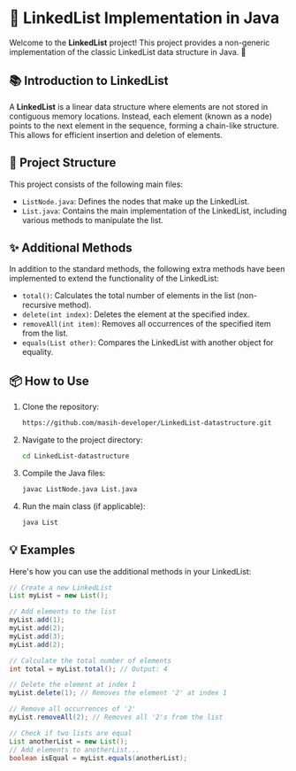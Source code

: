 # 🚀 LinkedList Implementation in Java

Welcome to the **LinkedList** project! This project provides a non-generic implementation of the classic LinkedList data structure in Java. 🌟

## 📚 Introduction to LinkedList

A **LinkedList** is a linear data structure where elements are not stored in contiguous memory locations. Instead, each element (known as a node) points to the next element in the sequence, forming a chain-like structure. This allows for efficient insertion and deletion of elements.

## 📂 Project Structure

This project consists of the following main files:

- `ListNode.java`: Defines the nodes that make up the LinkedList.
- `List.java`: Contains the main implementation of the LinkedList, including various methods to manipulate the list.

## ✨ Additional Methods

In addition to the standard methods, the following extra methods have been implemented to extend the functionality of the LinkedList:

- `total()`: Calculates the total number of elements in the list (non-recursive method).
- `delete(int index)`: Deletes the element at the specified index.
- `removeAll(int item)`: Removes all occurrences of the specified item from the list.
- `equals(List other)`: Compares the LinkedList with another object for equality.

## 📦 How to Use

1. Clone the repository:
    ```sh
    https://github.com/masih-developer/LinkedList-datastructure.git
    ```
2. Navigate to the project directory:
    ```sh
    cd LinkedList-datastructure
    ```
3. Compile the Java files:
    ```sh
    javac ListNode.java List.java
    ```
4. Run the main class (if applicable):
    ```sh
    java List
    ```

## 💡 Examples

Here's how you can use the additional methods in your LinkedList:

```java
// Create a new LinkedList
List myList = new List();

// Add elements to the list
myList.add(1);
myList.add(2);
myList.add(3);
myList.add(2);

// Calculate the total number of elements
int total = myList.total(); // Output: 4

// Delete the element at index 1
myList.delete(1); // Removes the element '2' at index 1

// Remove all occurrences of '2'
myList.removeAll(2); // Removes all '2's from the list

// Check if two lists are equal
List anotherList = new List();
// Add elements to anotherList...
boolean isEqual = myList.equals(anotherList);
